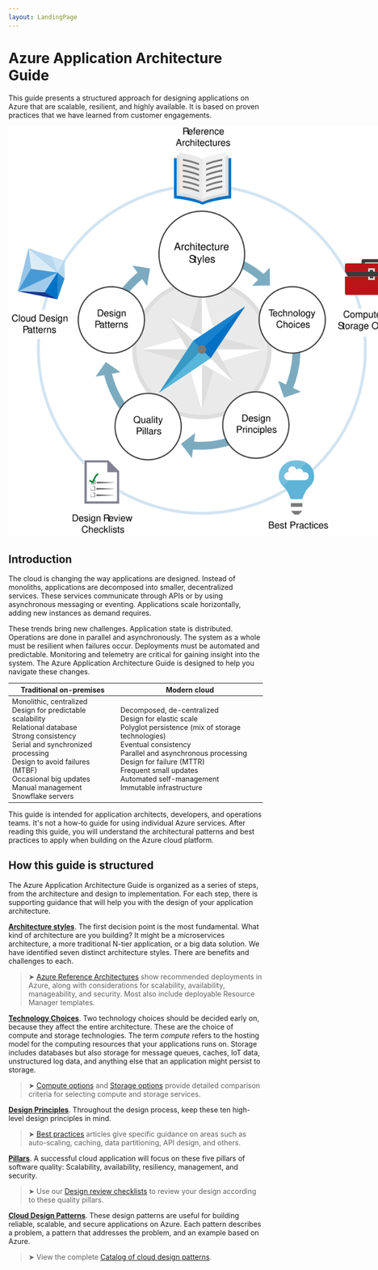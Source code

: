 ```yaml
---
layout: LandingPage
---
```


# Azure Application Architecture Guide

This guide presents a structured approach for designing applications on Azure that are scalable, resilient, and highly available. It is based on proven practices that we have learned from customer engagements.

<img src="./images/guide-steps.svg" style="max-width:800px;"/>

## Introduction

The cloud is changing the way applications are designed. Instead of monoliths, applications are decomposed into smaller, decentralized services. These services communicate through APIs or by using asynchronous messaging or eventing. Applications scale horizontally, adding new instances as demand requires. 

These trends bring new challenges. Application state is distributed. Operations are done in parallel and asynchronously. The system as a whole must be resilient when failures occur. Deployments must be automated and predictable. Monitoring and telemetry are critical for gaining insight into the system. The Azure Application Architecture Guide is designed to help you navigate these changes. 

<table>
<thead>
    <tr><th>Traditional on-premises</th><th>Modern cloud</th></tr>
</thead>
<tbody>
<tr><td>Monolithic, centralized<br/>
Design for predictable scalability<br/>
Relational database<br/>
Strong consistency<br/>
Serial and synchronized processing<br/>
Design to avoid failures (MTBF)<br/>
Occasional big updates<br/>
Manual management<br/>
Snowflake servers</td>
<td>
Decomposed, de-centralized<br/>
Design for elastic scale<br/>
Polyglot persistence (mix of storage technologies)<br/>
Eventual consistency<br/>
Parallel and asynchronous processing<br/>
Design for failure (MTTR)<br/>
Frequent small updates<br/>
Automated self-management<br/>
Immutable infrastructure<br/>
</td>
</tbody>
</table>

This guide is intended for application architects, developers, and operations teams. It's not a how-to guide for using individual Azure services. After reading this guide, you will understand the architectural patterns and best practices to apply when building on the Azure cloud platform.

## How this guide is structured

The Azure Application Architecture Guide is organized as a series of steps, from the architecture and design to implementation. For each step, there is supporting guidance that will help you with the design of your application architecture.

**[Architecture styles][arch-styles]**. The first decision point is the most fundamental. What kind of architecture are you building? It might be a microservices architecture, a more traditional N-tier application, or a big data solution. We have identified seven distinct architecture styles. There are benefits and challenges to each.

> &#10148; [Azure Reference Architectures][ref-archs] show recommended deployments in Azure, along with considerations for scalability, availability, manageability, and security. Most also include deployable Resource Manager templates.

**[Technology Choices][technology-choices]**. Two technology choices should be decided early on, because they affect the entire architecture. These are the choice of compute and storage technologies. The term *compute* refers to the hosting model for the computing resources that your applications runs on. Storage includes databases but also storage for message queues, caches, IoT data, unstructured log data, and anything else that an application might persist to storage. 

> &#10148; [Compute options][compute-options] and [Storage options][storage-options] provide detailed comparison criteria for selecting compute and storage services.

**[Design Principles][design-principles]**. Throughout the design process, keep these ten high-level design principles in mind. 

> &#10148; [Best practices][best-practices] articles give specific guidance on areas such as auto-scaling, caching, data partitioning, API design, and others.   

**[Pillars][pillars]**. A successful cloud application will focus on these five pillars of software quality: Scalability, availability, resiliency, management, and security. 

> &#10148; Use our [Design review checklists][checklists] to review your design according to these quality pillars. 

**[Cloud Design Patterns][patterns]**. These design patterns are useful for building reliable, scalable, and secure applications on Azure. Each pattern describes a problem, a pattern that addresses the problem, and an example based on Azure.

> &#10148; View the complete [Catalog of cloud design patterns](../patterns/index.md).


[arch-styles]: ./architecture-styles/index.md
[best-practices]: ../best-practices/index.md
[checklists]: ../checklist/index.md
[compute-options]: ./technology-choices/compute-comparison.md
[design-principles]: ./design-principles/index.md
[patterns]: ../patterns/index.md?toc=/azure/architecture/guide/toc.json
[pillars]: ./pillars.md
[ref-archs]: ../reference-architectures/index.md
[storage-options]: ./technology-choices/data-store-comparison.md
[technology-choices]: ./technology-choices/index.md

